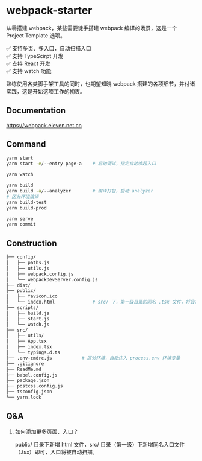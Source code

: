 # webpack-starter

从零搭建 webpack，某些需要徒手搭建 webpack 编译的场景，这是一个 Project Template 选项。

✅ 支持多页、多入口，自动扫描入口  
✅ 支持 TypeScirpt 开发  
✅ 支持 React 开发  
✅ 支持 watch 功能

熟练使用各类脚手架工具的同时，也期望知晓 webpack 搭建的各项细节，并付诸实践，这是开始这项工作的初衷。

## Documentation

https://webpack.eleven.net.cn

## Command

```bash
yarn start
yarn start -e/--entry page-a    # 启动调试，指定自动唤起入口

yarn watch

yarn build
yarn build -a/--analyzer        # 编译打包，启动 analyzer
# 区分环境编译
yarn build-test
yarn build-prod

yarn serve
yarn commit
```

## Construction

```bash
├── config/
│   ├── paths.js
│   ├── utils.js
│   ├── webpack.config.js
│   └── webpackDevServer.config.js
├── dist/
├── public/
│   ├── favicon.ico
│   └── index.html              # src/ 下，第一级目录的同名 .tsx 文件，将会被识别为页面入口文件
├── scripts/
│   ├── build.js
│   ├── start.js
│   └── watch.js
├── src/
│   ├── utils/
│   ├── App.tsx
│   ├── index.tsx
│   └── typings.d.ts
├── .env-cmdrc.js           # 区分环境，自动注入 process.env 环境变量
├── .gitignore
├── ReadMe.md
├── babel.config.js
├── package.json
├── postcss.config.js
├── tsconfig.json
└── yarn.lock
```

## Q&A

1. 如何添加更多页面、入口？

   public/ 目录下新增 html 文件，src/ 目录（第一级）下新增同名入口文件（.tsx）即可，入口将被自动扫描。
